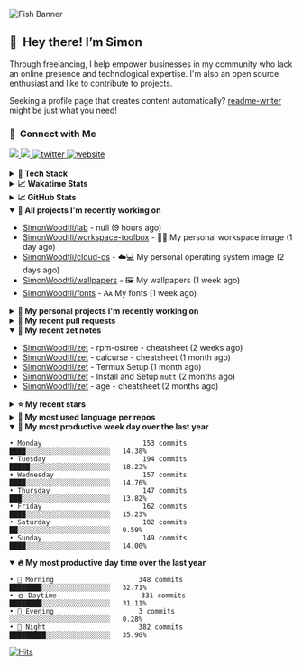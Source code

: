 ![Fish Banner](assets/fish.webp)

## 👋 &nbsp;Hey there! I’m Simon

Through freelancing, I help empower businesses in my community who lack
an online presence and technological expertise. I'm also an open source
enthusiast and like to contribute to projects.

Seeking a profile page that creates content automatically?
[readme-writer] might be just what you need!

### 🤝 &nbsp;Connect with Me

<div align="left">
<a href="https://linkedin.com/in/simonwoodtli" target="_blank">
<img src="https://img.shields.io/badge/linkedin-1E77B5?style=for-the-badge&logo=linkedin&logoColor=white alt=linkedin" />
</a>
<a href="https://github.com/simonwoodtli" target="_blank">
<img src="https://img.shields.io/badge/github-24292E?style=for-the-badge&logo=github&logoColor=white alt=github" />
</a>
<a href="https://twitter.com/simonwoodtlidev" target="_blank">
<img src="https://img.shields.io/badge/twitter-26a7de?style=for-the-badge&logo=twitter&logoColor=white" alt="twitter"/>
</a>
<a href="https://simonwoodtli.com" target="_blank">
<img src="https://img.shields.io/badge/website-E2925F?style=for-the-badge&logo=google-chrome&logoColor=white" alt="website"/>
</a>
</div>
<br/>


<details>
  <summary><b>🧰 Tech Stack</b></summary>
  <div align="center">

  ![JavaScript](https://img.shields.io/badge/-JavaScript-333333?style=flat&logo=javascript)&nbsp;
  ![HTML](https://img.shields.io/badge/-HTML-333333?style=flat&logo=HTML5)&nbsp;
  ![CSS](https://img.shields.io/badge/-CSS-333333?style=flat&logo=CSS3&logoColor=1572B6)&nbsp;
  ![Shell](https://img.shields.io/badge/-Bash-333333?style=flat&logo=shell)&nbsp;
  ![Python](https://img.shields.io/badge/-Python-333333?style=flat&logo=python)&nbsp;
  ![Go](https://img.shields.io/badge/-Go-333333?style=flat&logo=go)&nbsp;
  ![PostgreSQL](https://img.shields.io/badge/-PostgreSQL-333333?style=flat&logo=postgresql)&nbsp;
  ![MongoDB](https://img.shields.io/badge/-MongoDB-333333?style=flat&logo=mongodb)
  ![Node.js](https://img.shields.io/badge/-Node.js-333333?style=flat&logo=node.js)&nbsp;
  ![Bootstrap](https://img.shields.io/badge/-Bootstrap-333333?style=flat&logo=bootstrap&logoColor=563D7C)&nbsp;
  ![Git](https://img.shields.io/badge/-Git-333333?style=flat&logo=git)&nbsp;
  ![GitHub Actions](https://img.shields.io/badge/-GitHub%20Actions-333333?style=flat&logo=github)&nbsp;
  ![Docker](https://img.shields.io/badge/-Docker-333333?style=flat&logo=docker)&nbsp;
  ![Markdown](https://img.shields.io/badge/-Markdown-333333?style=flat&logo=markdown)&nbsp;
  ![Vim](https://img.shields.io/badge/-Vim-333333?style=flat&logo=vim)&nbsp;
  ![Linux](https://img.shields.io/badge/-Linux-333333?style=flat&logo=linux)&nbsp;
  </div>
</details>

<details>
  <summary><b>📈 Wakatime Stats</b></summary>
  <p align="center"><a href="https://wakatime.com/@SimonWoodtli">
  <img align="center" width="400" height="300" src="https://wakatime.com/share/@SimonWoodtli/7761bcef-e104-47d9-912a-dfd6bf08868b.svg" />
  </a>
  <a href="https://wakatime.com/@SimonWoodtli">
  <img align="center" width="400" height="300" src="https://wakatime.com/share/@SimonWoodtli/341953df-6a40-47b7-8220-ace4eabe0a17.svg" />
  </a></p>

  <h4><b>💬 I've been working with the following languages over the last 7 days</b></h4>

```
• sh                             6 hrs 21 mins                  ██████████░░░░░░░░░░░░░░░   39.05%
• YAML                           3 hrs 42 mins                  ██████░░░░░░░░░░░░░░░░░░░   22.81%
• Bash                           2 hrs 1 min                    ███░░░░░░░░░░░░░░░░░░░░░░   12.49%
• Markdown                       1 hr 55 mins                   ███░░░░░░░░░░░░░░░░░░░░░░   11.86%
• Just                           1 hr 6 mins                    ██░░░░░░░░░░░░░░░░░░░░░░░   6.86%
• Other                          47 mins                        █░░░░░░░░░░░░░░░░░░░░░░░░   4.89%
• JSON                           9 mins                         ░░░░░░░░░░░░░░░░░░░░░░░░░   1.01%
• fstab                          3 mins                         ░░░░░░░░░░░░░░░░░░░░░░░░░   0.35%
• conf                           2 mins                         ░░░░░░░░░░░░░░░░░░░░░░░░░   0.29%
• Dockerfile                     2 mins                         ░░░░░░░░░░░░░░░░░░░░░░░░░   0.24%
• dockerfile                     1 min                          ░░░░░░░░░░░░░░░░░░░░░░░░░   0.15%
```

  <h4>👷 I've been working on the following projects over the last 7 days</h4>

```
• cloud-os                       6 hrs 53 mins                  ███████████░░░░░░░░░░░░░░   42.33%
• workspace                      4 hrs 51 mins                  ███████░░░░░░░░░░░░░░░░░░   29.86%
• Unknown Project                2 hrs 13 mins                  ███░░░░░░░░░░░░░░░░░░░░░░   13.66%
• Private                        1 hr 11 mins                   ██░░░░░░░░░░░░░░░░░░░░░░░   7.29%
• zet                            27 mins                        █░░░░░░░░░░░░░░░░░░░░░░░░   2.82%
• dotfiles                       26 mins                        █░░░░░░░░░░░░░░░░░░░░░░░░   2.71%
• dotfiles-old                   11 mins                        ░░░░░░░░░░░░░░░░░░░░░░░░░   1.21%
• workspace-toolbox              1 min                          ░░░░░░░░░░░░░░░░░░░░░░░░░   0.11%
• tmux                           0 secs                         ░░░░░░░░░░░░░░░░░░░░░░░░░   0.01%
```

  <h4><b>🛠️ I've been working with the following editors over the last 7 days</b></h4>

```
• Vim                            16 hrs 16 mins                 █████████████████████████   100%
```

  <h4><b>💻 I've been working with the following operating systems over the last 7 days</b></h4>

```
• Linux                          16 hrs 16 mins                 █████████████████████████   100%
```

</details>

<details>
  <summary><b>📈 GitHub Stats</b></summary>
  <div align="center"><a href="https://github.com/anuraghazra/github-readme-stats"><img
  src="https://github-readme-stats.vercel.app/api?username=simonwoodtli&show_icons=true&locale=en&theme=gruvbox"
  align="center" width="40%" height="20%"/></a>
  <a href="https://github-readme-streak-stats.herokuapp.com/"><img src="https://github-readme-streak-stats.herokuapp.com/?user=simonwoodtli&theme=gruvbox"
  align="center" width="40%" height="20%"/></a>
  </div>
</details>

<details open="">
  <summary><b>👷 All projects I'm recently working on</b></summary>

* [SimonWoodtli/lab](https://github.com/SimonWoodtli/lab) - null (9 hours ago)
* [SimonWoodtli/workspace-toolbox](https://github.com/SimonWoodtli/workspace-toolbox) - 🤖🐳 My personal workspace image (1 day ago)
* [SimonWoodtli/cloud-os](https://github.com/SimonWoodtli/cloud-os) - ☁️💻 My personal operating system image (2 days ago)
* [SimonWoodtli/wallpapers](https://github.com/SimonWoodtli/wallpapers) - 🖼️  My wallpapers (1 week ago)
* [SimonWoodtli/fonts](https://github.com/SimonWoodtli/fonts) - 🗛 My fonts (1 week ago)

</details>
<details>
  <summary><b>🌱 My personal projects I'm recently working on</b></summary>

* [SimonWoodtli/lab](https://github.com/SimonWoodtli/lab) - null (9 hours ago)
* [SimonWoodtli/workspace-toolbox](https://github.com/SimonWoodtli/workspace-toolbox) - 🤖🐳 My personal workspace image (1 day ago)
* [SimonWoodtli/cloud-os](https://github.com/SimonWoodtli/cloud-os) - ☁️💻 My personal operating system image (2 days ago)
* [SimonWoodtli/wallpapers](https://github.com/SimonWoodtli/wallpapers) - 🖼️  My wallpapers (1 week ago)
* [SimonWoodtli/fonts](https://github.com/SimonWoodtli/fonts) - 🗛 My fonts (1 week ago)

</details>
<details>
  <summary><b>🔨 My recent pull requests</b></summary>

* [feat: add wireguard-generate-keys script](https://github.com/SimonWoodtli/dotfiles-old/pull/14) on [SimonWoodtli/dotfiles-old](https://github.com/SimonWoodtli/dotfiles-old) (7 months ago)
* [feat: add video-to-gif script](https://github.com/SimonWoodtli/dotfiles-old/pull/13) on [SimonWoodtli/dotfiles-old](https://github.com/SimonWoodtli/dotfiles-old) (7 months ago)
* [feat: add spoof-mac-linux script](https://github.com/SimonWoodtli/dotfiles-old/pull/12) on [SimonWoodtli/dotfiles-old](https://github.com/SimonWoodtli/dotfiles-old) (7 months ago)
* [feat: add sp-tmux script](https://github.com/SimonWoodtli/dotfiles-old/pull/11) on [SimonWoodtli/dotfiles-old](https://github.com/SimonWoodtli/dotfiles-old) (8 months ago)
* [feat: add sp script](https://github.com/SimonWoodtli/dotfiles-old/pull/10) on [SimonWoodtli/dotfiles-old](https://github.com/SimonWoodtli/dotfiles-old) (8 months ago)

</details>
<details open="">
  <summary><b>📝 My recent zet notes</b></summary>

* [SimonWoodtli/zet](https://github.com/SimonWoodtli/zet/tree/3d9625f8bc632c595fa8b28b6f6f09026dd9eec2/20230418171555) - rpm-ostree - cheatsheet (2 weeks ago)
* [SimonWoodtli/zet](https://github.com/SimonWoodtli/zet/tree/ac39e3c3413746ceaca835b27435b1307b8ece5a/20230405141750) - calcurse - cheatsheet (1 month ago)
* [SimonWoodtli/zet](https://github.com/SimonWoodtli/zet/tree/048ec158f111c6e045c75a30f62ef4ab1aee72f4/20230402010650) - Termux Setup (1 month ago)
* [SimonWoodtli/zet](https://github.com/SimonWoodtli/zet/tree/922c07ce713a428d56ac4af1b8c8572533e26066/20230317140539) - Install and Setup `mutt` (2 months ago)
* [SimonWoodtli/zet](https://github.com/SimonWoodtli/zet/tree/322a3fb47e64015a1a697c6d21b3cdecf50d3f05/20230315195114) - age - cheatsheet (2 months ago)

</details>
<details>
  <summary><b>⭐ My recent stars</b></summary>

* [rustdesk/rustdesk](https://github.com/rustdesk/rustdesk) - Virtual / remote desktop infrastructure for everyone! Open source TeamViewer / Citrix alternative. (7 days ago)
* [essembeh/gnome-extensions-cli](https://github.com/essembeh/gnome-extensions-cli) - Command line tool to manage your Gnome Shell extensions (7 days ago)
* [tmux/tmux](https://github.com/tmux/tmux) - tmux source code (1 week ago)
* [lm-sys/FastChat](https://github.com/lm-sys/FastChat) - An open platform for training, serving, and evaluating large languages. Release repo for Vicuna and FastChat-T5. (1 month ago)
* [mozilla/sops](https://github.com/mozilla/sops) - Simple and flexible tool for managing secrets (2 months ago)

</details>
<details>
  <summary><b>💬 My most used language per repos</b></summary>

```
• Shell                          11 repos                       ████████████████░░░░░░░░░   64.71%
• JavaScript                     1 repo                         █░░░░░░░░░░░░░░░░░░░░░░░░   5.88%
• CSS                            3 repos                        ████░░░░░░░░░░░░░░░░░░░░░   17.65%
• Nix                            1 repo                         █░░░░░░░░░░░░░░░░░░░░░░░░   5.88%
• HTML                           1 repo                         █░░░░░░░░░░░░░░░░░░░░░░░░   5.88%
```

</details>
<details open="">
  <summary><b>📆 My most productive week day over the last year</b></summary>

```
• Monday                         153 commits                    ████░░░░░░░░░░░░░░░░░░░░░   14.38%
• Tuesday                        194 commits                    █████░░░░░░░░░░░░░░░░░░░░   18.23%
• Wednesday                      157 commits                    ████░░░░░░░░░░░░░░░░░░░░░   14.76%
• Thursday                       147 commits                    ███░░░░░░░░░░░░░░░░░░░░░░   13.82%
• Friday                         162 commits                    ████░░░░░░░░░░░░░░░░░░░░░   15.23%
• Saturday                       102 commits                    ██░░░░░░░░░░░░░░░░░░░░░░░   9.59%
• Sunday                         149 commits                    ████░░░░░░░░░░░░░░░░░░░░░   14.00%
```

</details>
<details open="">
  <summary><b>🔥 My most productive day time over the last year</b></summary>

```
• 🌅 Morning                     348 commits                    ████████░░░░░░░░░░░░░░░░░   32.71%
• 🌞 Daytime                     331 commits                    ████████░░░░░░░░░░░░░░░░░   31.11%
• 🌇 Evening                     3 commits                      ░░░░░░░░░░░░░░░░░░░░░░░░░   0.28%
• 🌃 Night                       382 commits                    █████████░░░░░░░░░░░░░░░░   35.90%
```

</details>

[![Hits](https://hits.seeyoufarm.com/api/count/incr/badge.svg?url=https%3A%2F%2Fgithub.com%2Fsimonwoodtli&count_bg=%23689D6A&title_bg=%23282828&icon=&icon_color=%23E7E7E7&title=views+%28today+%2F+total%29&edge_flat=false)](https://hits.seeyoufarm.com)

[readme-writer]: <https://github.com/SimonWoodtli/readme-writer>
